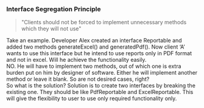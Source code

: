 ### Interface Segregation Principle
>"Clients should not be forced to implement unnecessary methods which they will not use"

Take an example. Developer Alex created an interface Reportable and added two methods generateExcel() and generatedPdf(). 
Now client ‘A’ wants to use this interface but he intend to use reports only in PDF format and not in excel. 
Will he achieve the functionality easily.  
NO. He will have to implement two methods, out of which one is extra burden put on him by designer of software. 
Either he will implement another method or leave it blank. So are not desired cases, right?  
So what is the solution? Solution is to create two interfaces by breaking the existing one. They should be like PdfReportable 
and ExcelReportable. This will give the flexibility to user to use only required functionality only.